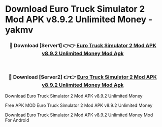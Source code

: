 # Download Euro Truck Simulator 2 Mod APK v8.9.2 Unlimited Money - yakmv



<div align="center">
<h3>🔴 Download [Server1] 👉👉 <a href="https://momento.my/?title=Euro_Truck_Simulator_2_Mod_APK_v8.9.2_Unlimited_Money">Euro Truck Simulator 2 Mod APK v8.9.2 Unlimited Money Mod Apk</a></h3><br>

<h3>🔴 Download [Server2] 👉👉 <a href="https://momento.my/?title=Euro_Truck_Simulator_2_Mod_APK_v8.9.2_Unlimited_Money">Euro Truck Simulator 2 Mod APK v8.9.2 Unlimited Money Mod Apk</a></h3>
</div>



Download Euro Truck Simulator 2 Mod APK v8.9.2 Unlimited Money 

Free APK MOD Euro Truck Simulator 2 Mod APK v8.9.2 Unlimited Money 

Download Euro Truck Simulator 2 Mod APK v8.9.2 Unlimited Money Mod For Android
